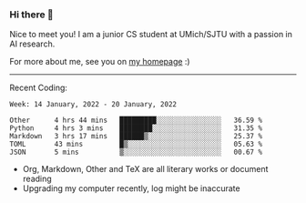 ### Hi there 👋

Nice to meet you! I am a junior CS student at UMich/SJTU with a passion in AI research. 

For more about me, see you on [my homepage](https://jiayipan.me) :)

---

Recent Coding:
<!--START_SECTION:waka-->
```text
Week: 14 January, 2022 - 20 January, 2022

Other      4 hrs 44 mins   █████████░░░░░░░░░░░░░░░░   36.59 % 
Python     4 hrs 3 mins    ████████░░░░░░░░░░░░░░░░░   31.35 % 
Markdown   3 hrs 17 mins   ██████▒░░░░░░░░░░░░░░░░░░   25.37 % 
TOML       43 mins         █▒░░░░░░░░░░░░░░░░░░░░░░░   05.63 % 
JSON       5 mins          ▒░░░░░░░░░░░░░░░░░░░░░░░░   00.67 % 
```
<!--END_SECTION:waka-->
- Org, Markdown, Other and TeX are all literary works or document reading
- Upgrading my computer recently, log might be inaccurate
